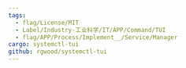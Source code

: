 ```yaml
---
tags:
  - flag/License/MIT
  - Label/Industry-工业科学/IT/APP/Command/TUI
  - flag/APP/Process/Implement__/Service/Manager
cargo: systemctl-tui
github: rgwood/systemctl-tui
---
```


